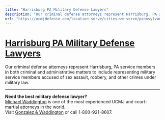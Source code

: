 ```yaml
---
title: "Harrisburg PA Military Defense Lawyers"
description: "Our criminal defense attorneys represent Harrisburg, PA service members in both criminal and administrative matters to include representing military service members accused of sex assault, robbery, and other crimes under military law."
url: "https://ucmjdefense.com/location-serve/cities-we-serve/pennsylvania-military-defense-lawyers/harrisburg-pa-military-defense-lawyers.html"
---
```


# [Harrisburg PA Military Defense Lawyers](https://ucmjdefense.com/location-serve/cities-we-serve/pennsylvania-military-defense-lawyers/harrisburg-pa-military-defense-lawyers.html)

Our criminal defense attorneys represent Harrisburg, PA service members in both criminal and administrative matters to include representing military service members accused of sex assault, robbery, and other crimes under military law.

---

**Need the best military defense lawyer?**  
[Michael Waddington](https://ucmjdefense.com/attorneys/michael-stewart-waddington-partner.html) is one of the most experienced UCMJ and court-martial attorneys in the world.  
Visit [Gonzalez & Waddington](https://ucmjdefense.com) or call 1-800-921-8607.
